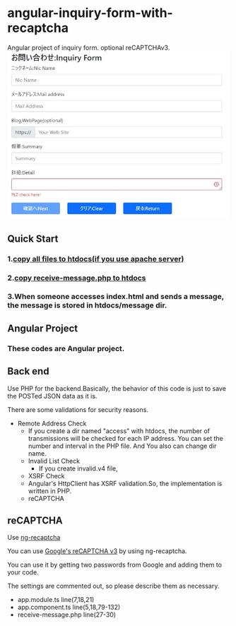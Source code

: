 # angular-inquiry-form-with-recaptcha
Angular project of inquiry form.  optional reCAPTCHAv3.
![app sample image](https://github.com/sugakenn/angular-inquiry-form-with-recaptcha/blob/main/docs/2022y05m27d_161841484.jpg)

## Quick Start
### 1.[copy all files to htdocs(if you use apache server)](dist/inquiry-form)
### 2.[copy receive-message.php to htdocs](src/backend/)
### 3.When someone accesses index.html and sends a message, the message is stored in htdocs/message dir.

## Angular Project
### These codes are Angular project.

## Back end
Use PHP for the backend.Basically, the behavior of this code is just to save the POSTed JSON data as it is.

There are some validations for security reasons.

- Remote Address Check
  - If you create a dir named "access" with htdocs, the number of transmissions will be checked for each IP address.
 You can set the number and interval in the PHP file. And You also can change dir name.
  - Invalid List Check
    - If you create invalid.v4 file, 
  - XSRF Check
  - Angular's HttpClient has XSRF validation.So, the implementation is written in PHP.
  - reCAPTCHA 
   

## reCAPTCHA
Use [ng-recaptcha](https://github.com/DethAriel/ng-recaptcha) 

You can use [Google's reCAPTCHA v3](https://www.google.com/recaptcha/about/) by using ng-recaptcha.

You can use it by getting two passwords from Google and adding them to your code.

The settings are commented out, so please describe them as necessary.
- app.module.ts line(7,18,21)
- app.component.ts line(5,18,79-132)
- receive-message.php line(27-30)
